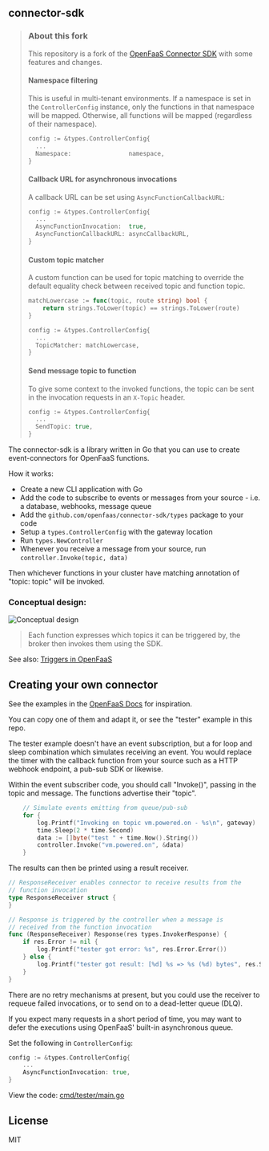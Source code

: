 ## connector-sdk

> ### About this fork
> 
> This repository is a fork of the  [OpenFaaS Connector SDK](https://github.com/openfaas/connector-sdk)
> with some features and changes.
> 
> #### Namespace filtering
> This is useful in multi-tenant environments. If a namespace is set in the
> `ControllerConfig` instance, only the functions in that namespace will be
> mapped. Otherwise, all functions will be mapped (regardless of their
> namespace).
> ```go
> config := &types.ControllerConfig{
>   ...
>   Namespace:                namespace,
> }
> ```
> 
> #### Callback URL for asynchronous invocations
> A callback URL can be set using `AsyncFunctionCallbackURL`:
> ```go
> config := &types.ControllerConfig{
>   ...
>   AsyncFunctionInvocation:  true,
>   AsyncFunctionCallbackURL: asyncCallbackURL,
> }
> ```
> 
> #### Custom topic matcher
> A custom function can be used for topic matching to override the default
> equality check between received topic and function topic.
> ```go
> matchLowercase := func(topic, route string) bool {
>     return strings.ToLower(topic) == strings.ToLower(route)
> }
> 
> config := &types.ControllerConfig{
>   ...
>   TopicMatcher: matchLowercase,
> }
> ```
>
> #### Send message topic to function
> To give some context to the invoked functions, the topic can be sent in the
> invocation requests in an `X-Topic` header.
> ```go
> config := &types.ControllerConfig{
>   ...
>   SendTopic: true,
> }
> ```

The connector-sdk is a library written in Go that you can use to create event-connectors for OpenFaaS functions.

How it works:

* Create a new CLI application with Go
* Add the code to subscribe to events or messages from your source - i.e. a database, webhooks, message queue
* Add the `github.com/openfaas/connector-sdk/types` package to your code
* Setup a `types.ControllerConfig` with the gateway location
* Run `types.NewController`
* Whenever you receive a message from your source, run `controller.Invoke(topic, data)`

Then whichever functions in your cluster have matching annotation of "topic: topic" will be invoked.

### Conceptual design:

![Conceptual design](https://pbs.twimg.com/media/DrlGTNtWkAEGbnQ.jpg)

> Each function expresses which topics it can be triggered by, the broker then invokes them using the SDK.

See also: [Triggers in OpenFaaS](https://docs.openfaas.com/reference/triggers/)

## Creating your own connector

See the examples in the [OpenFaaS Docs](https://docs.openfaas.com/reference/triggers/) for inspiration.

You can copy one of them and adapt it, or see the "tester" example in this repo.

The tester example doesn't have an event subscription, but a for loop and sleep combination which simulates receiving an event. You would replace the timer with the callback function from your source such as a HTTP webhook endpoint, a pub-sub SDK or likewise.

Within the event subscriber code, you should call "Invoke()", passing in the topic and message. The functions advertise their "topic".

```go
	// Simulate events emitting from queue/pub-sub
	for {
		log.Printf("Invoking on topic vm.powered.on - %s\n", gateway)
		time.Sleep(2 * time.Second)
		data := []byte("test " + time.Now().String())
		controller.Invoke("vm.powered.on", &data)
	}
```

The results can then be printed using a result receiver.

```go
// ResponseReceiver enables connector to receive results from the
// function invocation
type ResponseReceiver struct {
}

// Response is triggered by the controller when a message is
// received from the function invocation
func (ResponseReceiver) Response(res types.InvokerResponse) {
	if res.Error != nil {
		log.Printf("tester got error: %s", res.Error.Error())
	} else {
		log.Printf("tester got result: [%d] %s => %s (%d) bytes", res.Status, res.Topic, res.Function, len(*res.Body))
	}
}
```

There are no retry mechanisms at present, but you could use the receiver to requeue failed invocations, or to send on to a dead-letter queue (DLQ).

If you expect many requests in a short period of time, you may want to defer the executions using OpenFaaS' built-in asynchronous queue.

Set the following in `ControllerConfig`:

```go
config := &types.ControllerConfig{
    ...
    AsyncFunctionInvocation: true,
}
```

View the code: [cmd/tester/main.go](cmd/tester/main.go)

## License

MIT

